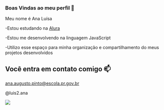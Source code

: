 ### Boas Vindas ao meu perfil 💙

Meu nome é Ana Luísa

-Estou estudando na [Alura](https://alura.com.br)

-Estou me desenvolvendo na linguagem JavaScript

-Utilizo esse espaço para minha organização e compartilhamento do meus projetos desenvolvidos

## Você entra em contato comigo 📫
ana.augusto.pinto@escola.pr.gov.br

@luis2.ana



![](https://media.tenor.com/DUj0aTddzY4AAAAC/ok-cool.gif)
